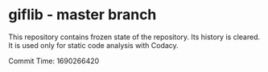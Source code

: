# giflib - master branch

This repository contains frozen state of the repository.
Its history is cleared. It is used only for static code
analysis with Codacy.

Commit Time: 1690266420
